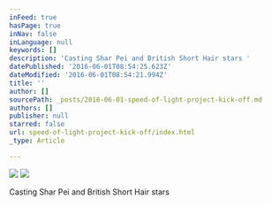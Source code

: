 ```yaml
---
inFeed: true
hasPage: true
inNav: false
inLanguage: null
keywords: []
description: 'Casting Shar Pei and British Short Hair stars '
datePublished: '2016-06-01T08:54:25.623Z'
dateModified: '2016-06-01T08:54:21.994Z'
title: ''
author: []
sourcePath: _posts/2016-06-01-speed-of-light-project-kick-off.md
authors: []
publisher: null
starred: false
url: speed-of-light-project-kick-off/index.html
_type: Article

---
```

![](https://the-grid-user-content.s3-us-west-2.amazonaws.com/8a212a37-3acb-46c4-8206-1f69e4bed0f5.jpg)
![](https://the-grid-user-content.s3-us-west-2.amazonaws.com/c12701e0-f86d-4906-a5ca-3586a7a246ee.jpg)

Casting Shar Pei and British Short Hair stars